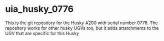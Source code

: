 # uia_husky_0776
This is the git repository for the Husky A200 with serial number 0776. The repository works for other husky UGVs too, but it adds attatchments to the UGV that are specific for this Husky
